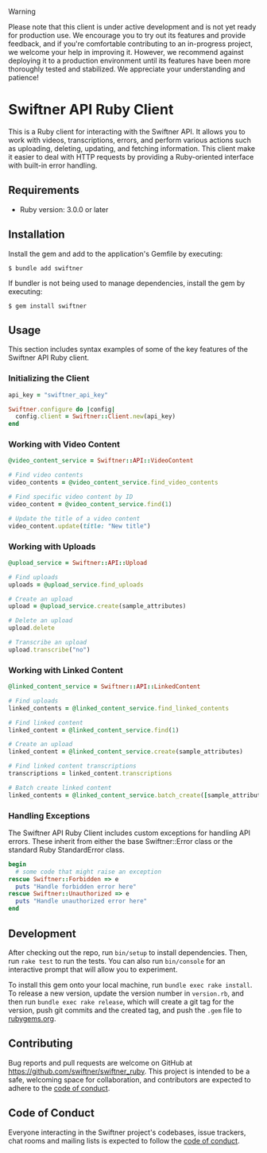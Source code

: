 > [!WARNING]
> Please note that this client is under active development and is not yet ready for production use.  We encourage you to try out its features and provide feedback, and if you're comfortable contributing to an in-progress project, we welcome your help in improving it. However, we recommend against deploying it to a production environment until its features have been more thoroughly tested and stabilized. We appreciate your understanding and patience!

# Swiftner API Ruby Client

This is a Ruby client for interacting with the Swiftner API. It allows you to work with videos, transcriptions, errors, and perform various actions such as uploading, deleting, updating, and fetching information. This client make it easier to deal with HTTP requests by providing a Ruby-oriented interface with built-in error handling.

## Requirements

- Ruby version: 3.0.0 or later

## Installation

Install the gem and add to the application's Gemfile by executing:

    $ bundle add swiftner

If bundler is not being used to manage dependencies, install the gem by executing:

    $ gem install swiftner

## Usage

This section includes syntax examples of some of the key features of the Swiftner API Ruby client.

### Initializing the Client
```ruby
api_key = "swiftner_api_key"

Swiftner.configure do |config|
  config.client = Swiftner::Client.new(api_key)
end
```

### Working with Video Content
```ruby
@video_content_service = Swiftner::API::VideoContent

# Find video contents
video_contents = @video_content_service.find_video_contents

# Find specific video content by ID
video_content = @video_content_service.find(1)

# Update the title of a video content
video_content.update(title: "New title")
```

### Working with Uploads
```ruby
@upload_service = Swiftner::API::Upload

# Find uploads
uploads = @upload_service.find_uploads

# Create an upload
upload = @upload_service.create(sample_attributes)

# Delete an upload
upload.delete

# Transcribe an upload
upload.transcribe("no")
```

### Working with Linked Content
```ruby
@linked_content_service = Swiftner::API::LinkedContent

# Find uploads
linked_contents = @linked_content_service.find_linked_contents

# Find linked content
linked_content = @linked_content_service.find(1)

# Create an upload
linked_content = @linked_content_service.create(sample_attributes)

# Find linked content transcriptions
transcriptions = linked_content.transcriptions

# Batch create linked content
linked_contents = @linked_content_service.batch_create([sample_attributes, sample_attributes])
```

### Handling Exceptions
The Swiftner API Ruby Client includes custom exceptions for handling API errors. These inherit from either the base Swiftner::Error class or the standard Ruby StandardError class.
```ruby
begin
  # some code that might raise an exception
rescue Swiftner::Forbidden => e
  puts "Handle forbidden error here"
rescue Swiftner::Unauthorized => e
  puts "Handle unauthorized error here"
end
```

## Development

After checking out the repo, run `bin/setup` to install dependencies. Then, run `rake test` to run the tests. You can also run `bin/console` for an interactive prompt that will allow you to experiment.

To install this gem onto your local machine, run `bundle exec rake install`. To release a new version, update the version number in `version.rb`, and then run `bundle exec rake release`, which will create a git tag for the version, push git commits and the created tag, and push the `.gem` file to [rubygems.org](https://rubygems.org).

## Contributing

Bug reports and pull requests are welcome on GitHub at https://github.com/swiftner/swiftner_ruby. This project is intended to be a safe, welcoming space for collaboration, and contributors are expected to adhere to the [code of conduct](https://github.com/swiftner/swiftner_ruby/blob/main/CODE_OF_CONDUCT.md).

## Code of Conduct

Everyone interacting in the Swiftner project's codebases, issue trackers, chat rooms and mailing lists is expected to follow the [code of conduct](https://github.com/swiftner/swiftner_ruby/blob/main/CODE_OF_CONDUCT.md).

